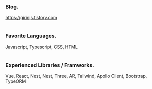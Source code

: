 ### Blog.
https://girinjs.tistory.com <br />
<br />

### Favorite Languages.
Javascript, Typescript, CSS, HTML
<br /><br />

### Experienced Libraries / Framworks.
Vue, React, Nest, Nest, Three, AR, Tailwind, Apollo Client, Bootstrap, TypeORM 
<br /><br />
